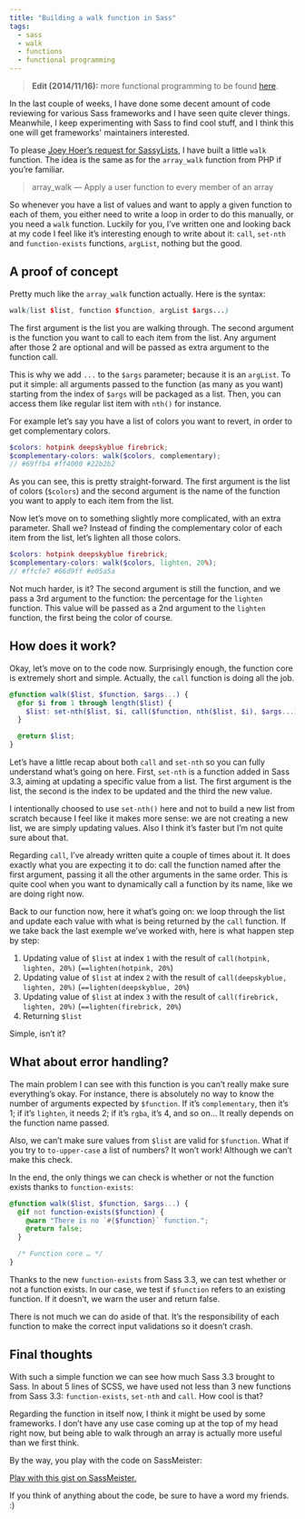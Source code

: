 ```yaml
---
title: "Building a walk function in Sass"
tags:
  - sass
  - walk
  - functions
  - functional programming
---
```


> **Edit (2014/11/16):** more functional programming to be found [here](https://sassmeister.com/gist/c36be3440dc2b5ae9ba2).

In the last couple of weeks, I have done some decent amount of code reviewing for various Sass frameworks and I have seen quite clever things. Meanwhile, I keep experimenting with Sass to find cool stuff, and I think this one will get frameworks' maintainers interested.

To please [Joey Hoer’s request for SassyLists](https://github.com/Team-Sass/SassyLists/issues/24), I have built a little `walk` function. The idea is the same as for the `array_walk` function from PHP if you’re familiar.

> array_walk — Apply a user function to every member of an array

So whenever you have a list of values and want to apply a given function to each of them, you either need to write a loop in order to do this manually, or you need a `walk` function. Luckily for you, I’ve written one and looking back at my code I feel like it’s interesting enough to write about it: `call`, `set-nth` and `function-exists` functions, `argList`, nothing but the good.

## A proof of concept

Pretty much like the `array_walk` function actually. Here is the syntax:

```scss
walk(list $list, function $function, argList $args...)
```

The first argument is the list you are walking through. The second argument is the function you want to call to each item from the list. Any argument after those 2 are optional and will be passed as extra argument to the function call.

This is why we add `...` to the `$args` parameter; because it is an `argList`. To put it simple: all arguments passed to the function (as many as you want) starting from the index of `$args` will be packaged as a list. Then, you can access them like regular list item with `nth()` for instance.

For example let’s say you have a list of colors you want to revert, in order to get complementary colors.

```scss
$colors: hotpink deepskyblue firebrick;
$complementary-colors: walk($colors, complementary);
// #69ffb4 #ff4000 #22b2b2
```

As you can see, this is pretty straight-forward. The first argument is the list of colors (`$colors`) and the second argument is the name of the function you want to apply to each item from the list.

Now let’s move on to something slightly more complicated, with an extra parameter. Shall we? Instead of finding the complementary color of each item from the list, let’s lighten all those colors.

```scss
$colors: hotpink deepskyblue firebrick;
$complementary-colors: walk($colors, lighten, 20%);
// #ffcfe7 #66d9ff #e05a5a
```

Not much harder, is it? The second argument is still the function, and we pass a 3rd argument to the function: the percentage for the `lighten` function. This value will be passed as a 2nd argument to the `lighten` function, the first being the color of course.

## How does it work?

Okay, let’s move on to the code now. Surprisingly enough, the function core is extremely short and simple. Actually, the `call` function is doing all the job.

```scss
@function walk($list, $function, $args...) {
  @for $i from 1 through length($list) {
    $list: set-nth($list, $i, call($function, nth($list, $i), $args...));
  }

  @return $list;
}
```

Let’s have a little recap about both `call` and `set-nth` so you can fully understand what’s going on here. First, `set-nth` is a function added in Sass 3.3, aiming at updating a specific value from a list. The first argument is the list, the second is the index to be updated and the third the new value.

I intentionally choosed to use `set-nth()` here and not to build a new list from scratch because I feel like it makes more sense: we are not creating a new list, we are simply updating values. Also I think it’s faster but I’m not quite sure about that.

Regarding `call`, I’ve already written quite a couple of times about it. It does exactly what you are expecting it to do: call the function named after the first argument, passing it all the other arguments in the same order. This is quite cool when you want to dynamically call a function by its name, like we are doing right now.

Back to our function now, here it what’s going on: we loop through the list and update each value with what is being returned by the `call` function. If we take back the last exemple we’ve worked with, here is what happen step by step:

1. Updating value of `$list` at index `1` with the result of `call(hotpink, lighten, 20%)` (`==lighten(hotpink, 20%`)
1. Updating value of `$list` at index `2` with the result of `call(deepskyblue, lighten, 20%)` (`==lighten(deepskyblue, 20%`)
1. Updating value of `$list` at index `3` with the result of `call(firebrick, lighten, 20%)` (`==lighten(firebrick, 20%`)
1. Returning `$list`

Simple, isn’t it?

## What about error handling?

The main problem I can see with this function is you can’t really make sure everything’s okay. For instance, there is absolutely no way to know the number of arguments expected by `$function`. If it’s `complementary`, then it’s 1; if it’s `lighten`, it needs 2; if it’s `rgba`, it’s 4, and so on… It really depends on the function name passed.

Also, we can’t make sure values from `$list` are valid for `$function`. What if you try to `to-upper-case` a list of numbers? It won’t work! Although we can’t make this check.

In the end, the only things we can check is whether or not the function exists thanks to `function-exists`:

```scss
@function walk($list, $function, $args...) {
  @if not function-exists($function) {
    @warn "There is no `#{$function}` function.";
    @return false;
  }

  /* Function core … */
}
```

Thanks to the new `function-exists` from Sass 3.3, we can test whether or not a function exists. In our case, we test if `$function` refers to an existing function. If it doesn’t, we warn the user and return false.

There is not much we can do aside of that. It’s the responsibility of each function to make the correct input validations so it doesn’t crash.

## Final thoughts

With such a simple function we can see how much Sass 3.3 brought to Sass. In about 5 lines of SCSS, we have used not less than 3 new functions from Sass 3.3: `function-exists`, `set-nth` and `call`. How cool is that?

Regarding the function in itself now, I think it might be used by some frameworks. I don’t have any use case coming up at the top of my head right now, but being able to walk through an array is actually more useful than we first think.

By the way, you play with the code on SassMeister:

<p class="sassmeister" data-gist-id="9730068" data-height="480"><a href="https://sassmeister.com/gist/9730068">Play with this gist on SassMeister.</a></p>

If you think of anything about the code, be sure to have a word my friends. :)
